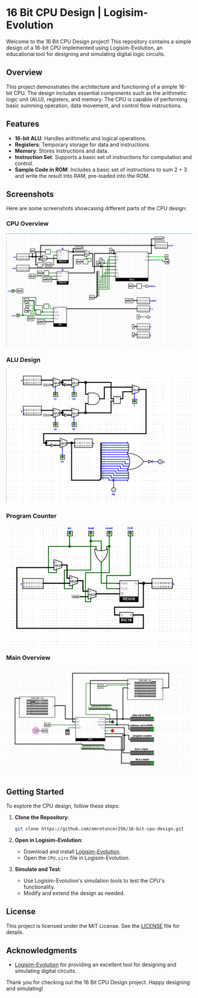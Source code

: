 # 16 Bit CPU Design | Logisim-Evolution

Welcome to the 16 Bit CPU Design project! This repository contains a simple design of a 16-bit CPU implemented using Logisim-Evolution, an educational tool for designing and simulating digital logic circuits.

## Overview

This project demonstrates the architecture and functioning of a simple 16-bit CPU. The design includes essential components such as the arithmetic logic unit (ALU), registers, and memory. The CPU is capable of performing basic summing operation, data movement, and control flow instructions.

## Features

- **16-bit ALU**: Handles arithmetic and logical operations.
- **Registers**: Temporary storage for data and instructions.
- **Memory**: Stores instructions and data.
- **Instruction Set**: Supports a basic set of instructions for computation and control.
- **Sample Code in ROM**: Includes a basic set of instructions to sum 2 + 3 and write the result into RAM, pre-loaded into the ROM.

## Screenshots

Here are some screenshots showcasing different parts of the CPU design:

### CPU Overview
![CPU Overview](screenshots/cpu.png)

### ALU Design
![ALU Design](screenshots/alu.png)

### Program Counter
![Program Counter](screenshots/pc.png)

### Main Overview
![Main Overview](screenshots/s0.png)

## Getting Started

To explore the CPU design, follow these steps:

1. **Clone the Repository**:
    ```bash
    git clone https://github.com/emretuncer256/16-bit-cpu-design.git
    ```

2. **Open in Logisim-Evolution**:
    - Download and install [Logisim-Evolution](https://github.com/logisim-evolution/logisim-evolution).
    - Open the `CPU.circ` file in Logisim-Evolution.

3. **Simulate and Test**:
    - Use Logisim-Evolution's simulation tools to test the CPU's functionality.
    - Modify and extend the design as needed.


## License

This project is licensed under the MIT License. See the [LICENSE](LICENSE) file for details.

## Acknowledgments

- [Logisim-Evolution](https://github.com/logisim-evolution/logisim-evolution) for providing an excellent tool for designing and simulating digital circuits.

Thank you for checking out the 16 Bit CPU Design project. Happy designing and simulating!